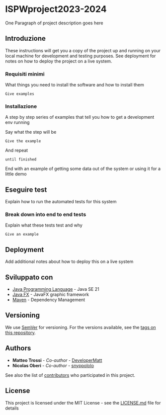 # ISPWproject2023-2024

One Paragraph of project description goes here

## Introduzione 

These instructions will get you a copy of the project up and running on your local machine for development and testing purposes. See deployment for notes on how to deploy the project on a live system.

### Requisiti minimi  

What things you need to install the software and how to install them

```
Give examples
```

### Installazione

A step by step series of examples that tell you how to get a development env running

Say what the step will be

```
Give the example
```

And repeat

```
until finished
```

End with an example of getting some data out of the system or using it for a little demo

## Eseguire test 

Explain how to run the automated tests for this system

### Break down into end to end tests

Explain what these tests test and why

```
Give an example
```
## Deployment

Add additional notes about how to deploy this on a live system

## Sviluppato con

* [Java Programming Language](http://www.dropwizard.io/1.0.2/docs/) - Java SE 21
* [Java FX]() - JavaFX graphic framework
* [Maven](https://maven.apache.org/) - Dependency Management

## Versioning

We use [SemVer](http://semver.org/) for versioning. For the versions available, see the [tags on this repository](https://github.com/your/project/tags). 

## Authors

* **Matteo Trossi** - *Co-author* - [DeveloperMatt](https://github.com/....)
* **Nicolas Oberi** - *Co-author* - [snyppololo](https://github.com/....)

See also the list of [contributors](https://github.com/your/project/contributors) who participated in this project.

## License

This project is licensed under the MIT License - see the [LICENSE.md](LICENSE.md) file for details
